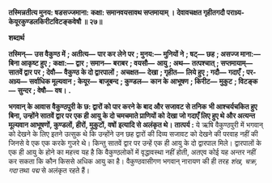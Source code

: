 **तस्मिन्नतीत्य मुनय: षडसज्जमाना:** **कक्षा: समानवयसावथ सप्तमायाम् ।** **देवावचक्षत गृहीतगदौ पराध्र्य-** **केयूरकुण्डलकिरीटविटङ्कवेषौ ॥ २७॥** 

**शब्दार्थ** 

**तस्मिन्—** **उस वैकुण्ठ में** **; अतीत्य—** **पार कर लेने पर** **; मुनय:—** **मुनियों ने** **; षट्—** **छह** **; असज्ज माना:—** **बिना आकृष्ट हुए** **;** **कक्षा:—** **द्वार** **; समान—** **बराबर** **; वयसौ—** **आयु** **; अथ—** **तत्पश्चात्** **; सप्तमायाम्—** **सातवें द्वार पर** **; देवौ—** **वैकुण्ठ के दो द्वारपालों** **;** **अचक्षत—** **देखा** **; गृहीत—** **लिये हुए** **; गदौ—** **गदाएँ** **; पर-अध्र्य—** **सर्वाधिक मूल्यवान** **; केयूर—** **बाजूबन्द** **; कुण्डल—** **कान के** **आभूषण** **; किरीट—** **मुकुट** **; विटङ्क—** **सुन्दर** **; वेषौ—** **वष।** **.** 

**भगवान् के आवास वैकुण्ठपुरी के छ: द्वारों को पार करने के बाद और सजावट से तनिक** **भी आश्चर्यचकित हुए बिना, उन्होंने सातवें द्वार पर एक ही आयु के दो चमचमाते प्राणियों को** **देखा जो गदाएँ लिए हुए थे और अत्यन्त मूल्यवान आभूषणों, कुण्डलों, हीरों, मुकुटों, वषों** **इत्यादि से अलंकृत थे।** **तात्पर्य :** ये ऋषि वैकुण्ठपुरी में भगवान् को देखने के लिए इतने उत्सुक थे कि उन्होंने उन छह द्वारों की दिव्य सजावट को देखने की परवाह नहीं की जिनसे वे एक एक करके गुजरे थे। किन्तु सातवें द्वार पर उन्हें एक ही आयु के दो द्वारपाल मिले। द्वारपालों के एक ही आयु के होने का महत्त्व यह है कि वैकुण्ठलोकों में वृद्धावस्था नहीं होती, अतएव कोई यह अन्तर नहीं कर सकता कि कौन किससे अधिक आयु का है। वैकुण्ठवासीगण भगवान् नारायण की ही तरह *शंख, चक्र, गदा* तथा *पद्म* से अलंकृत रहते हैं।  